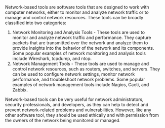 Network-based tools are software tools that are designed to work with computer networks, either to monitor and analyze network traffic or to manage and control network resources. These tools can be broadly classified into two categories:

1. Network Monitoring and Analysis Tools - These tools are used to monitor and analyze network traffic and performance. They capture packets that are transmitted over the network and analyze them to provide insights into the behavior of the network and its components. Some popular examples of network monitoring and analysis tools include Wireshark, tcpdump, and ntop.
2. Network Management Tools - These tools are used to manage and control network resources, such as routers, switches, and servers. They can be used to configure network settings, monitor network performance, and troubleshoot network problems. Some popular examples of network management tools include Nagios, Cacti, and Zabbix.

Network-based tools can be very useful for network administrators, security professionals, and developers, as they can help to detect and prevent network-related problems and vulnerabilities. However, like any other software tool, they should be used ethically and with permission from the owners of the network being monitored or managed.